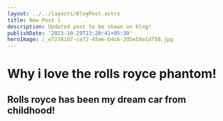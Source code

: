 ```yaml
---
layout: ../../layouts/BlogPost.astro
title: New Post 1
description: Updated post to be shown on blog!
publishDate: '2023-10-29T23:20:41+05:30'
heroImage: /_e72781d7-ce72-45ee-b4c6-2d5e59a1d758.jpg
---
```

# Why i love the rolls royce phantom!

## Rolls royce has been my dream car from childhood!
